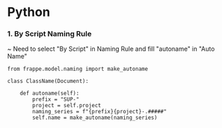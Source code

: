 # Python

### 1. By Script Naming Rule 
~ Need to select "By Script" in Naming Rule and fill "autoname" in "Auto Name"
```
from frappe.model.naming import make_autoname

class ClassName(Document):

    def autoname(self):
        prefix = "SUP-"
        project = self.project
        naming_series = f"{prefix}{project}-.#####"
        self.name = make_autoname(naming_series)
```
